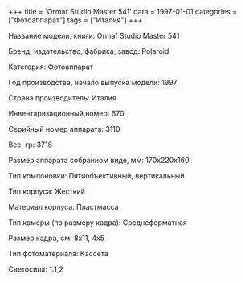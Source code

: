 +++
title = 'Ormaf Studio Master 541'
data = 1997-01-01
categories = ["Фотоаппарат"]
tags = ["Италия"]
+++

Название модели, книги: Ormaf Studio Master 541

Бренд, издательство, фабрика, завод: Polaroid

Категория: Фотоаппарат

Год производства, начало выпуска модели: 1997

Страна производитель: Италия

Инвентаризационный номер: 670

Серийный номер аппарата: 3110

Вес, гр: 3718

Размер аппарата  собранном виде, мм: 170х220х160

Тип компоновки: Пятиобъективный, вертикальный

Тип корпуса: Жесткий

Материал корпуса: Пластмасса

Тип камеры (по размеру кадра): Среднеформатная

Размер кадра, см: 8х11, 4х5

Тип фотоматериала: Кассета

Светосила: 1:1,2

